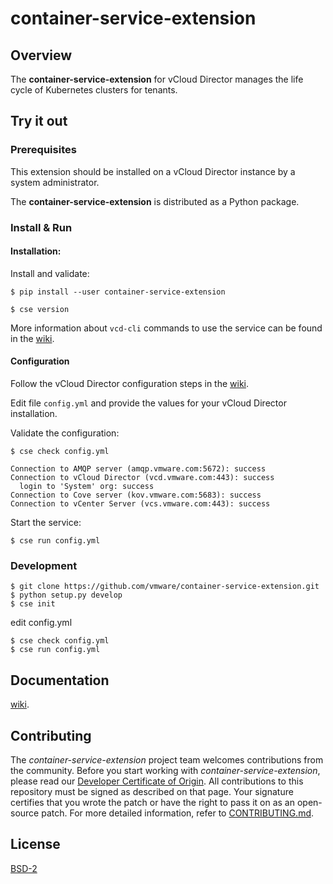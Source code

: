 

# container-service-extension

## Overview

The **container-service-extension** for vCloud Director manages the life cycle of Kubernetes clusters for tenants.

## Try it out

### Prerequisites

This extension should be installed on a vCloud Director instance by a system administrator.

The **container-service-extension** is distributed as a Python package.

### Install & Run

#### Installation:

Install and validate:

``` shell
$ pip install --user container-service-extension

$ cse version
```

More information about `vcd-cli` commands to use the service can be found in the [wiki](https://github.com/vmware/vcd-cli/wiki/container-service-extension).

#### Configuration

Follow the vCloud Director configuration steps in the [wiki](https://github.com/vmware/container-service-extension/wiki).

Edit file `config.yml` and provide the values for your vCloud Director installation.

Validate the configuration:

``` shell
$ cse check config.yml

Connection to AMQP server (amqp.vmware.com:5672): success
Connection to vCloud Director (vcd.vmware.com:443): success
  login to 'System' org: success
Connection to Cove server (kov.vmware.com:5683): success
Connection to vCenter Server (vcs.vmware.com:443): success
```

Start the service:

``` shell
$ cse run config.yml
```

### Development

``` shell
$ git clone https://github.com/vmware/container-service-extension.git
$ python setup.py develop
$ cse init
```

edit config.yml

``` shell
$ cse check config.yml
$ cse run config.yml
```

## Documentation

[wiki](https://github.com/vmware/container-service-extension/wiki).

## Contributing

The *container-service-extension* project team welcomes contributions from the community. Before you start working with *container-service-extension*, please read our [Developer Certificate of Origin](https://cla.vmware.com/dco). All contributions to this repository must be signed as described on that page. Your signature certifies that you wrote the patch or have the right to pass it on as an open-source patch. For more detailed information, refer to [CONTRIBUTING.md](CONTRIBUTING.md).

## License

[BSD-2](LICENSE.txt)
